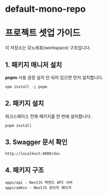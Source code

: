 # default-mono-repo

# 프로젝트 셋업 가이드

이 저장소는 모노레포(workspace) 구조입니다.

## 1. 패키지 매니저 설치

**pnpm** 사용 권장
설치 안 되어 있으면 먼저 설치합니다.

```bash
npm install -g pnpm
```

## 2. 패키지 설치

워크스페이스 전체 패키지를 한 번에 설치합니다.

```bash
pnpm install
```

## 3. Swagger 문서 확인

```
http://localhost:4000/doc
```

## 4. 패키지 구조

```
apps/api - NestJS 백엔드 API 서버
apps/admin - NextJS 관리자 페이지
```
